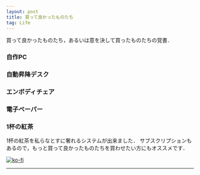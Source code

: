 ```yaml
---
layout: post
title: 買って良かったものたち
tag: Life
---
```


買って良かったものたち，あるいは意を決して買ったものたちの覚書．


### 自作PC

### 自動昇降デスク

### エンボディチェア

### 電子ペーパー


### 1杯の紅茶

1杯の紅茶を私らなとすに奢れるシステムが出来ました．
サブスクリプションもあるので，もっと買って良かったものたちを買わせたい方にもオススメです．

[![ko-fi](https://ko-fi.com/img/githubbutton_sm.svg)](https://ko-fi.com/R6R2GHAKG)

---
